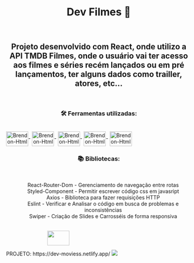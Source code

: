 <h1 align="center">Dev Filmes 🎥</h1>
<br>
<h2 align="center">Projeto desenvolvido com React, onde utilizo a <strong>API TMDB Filmes</strong>, onde o usuário vai ter acesso aos filmes e séries recém lançados ou em pré lançamentos, ter alguns dados como trailler, atores, etc... </h2>
<br>

<h3 align="center">🛠️ Ferramentas utilizadas:</h2><br>

<div style="display: inline-block" align="center">
  <img align="center" alt="Brendon-Html" height="40" width="60" src="https://cdn.jsdelivr.net/gh/devicons/devicon@latest/icons/html5/html5-original.svg">-
  <img align="center" alt="Brendon-Html" height="40" width="60" src="https://cdn.jsdelivr.net/gh/devicons/devicon@latest/icons/css3/css3-original.svg">-
  <img align="center" alt="Brendon-Html" height="40" width="60" src="https://cdn.jsdelivr.net/gh/devicons/devicon@latest/icons/javascript/javascript-original.svg">-
  <img align="center" alt="Brendon-Html" height="40" width="60" src="https://cdn.jsdelivr.net/gh/devicons/devicon@latest/icons/react/react-original-wordmark.svg">-
  <img align="center" alt="Brendon-Html" height="40" width="60" src="https://cdn.jsdelivr.net/gh/devicons/devicon@latest/icons/vitejs/vitejs-original.svg">
</div> <br>

<h3 align="center">📚 Bibliotecas:</h3>
<br>
<ul style="display: inline-block" align="center" type='none'>
  <li>React-Router-Dom - Gerenciamento de navegação entre rotas</li>
  <li>Styled-Component - Permitir escrever código css em javasript</li>
  <li>Axios - Biblioteca para fazer requisições HTTP</li>
  <li>Eslint - Verificar e Analisar o código em busca de problemas e inconsistências</li>
  <li>Swiper - Criação de Slides e Carrosséis de forma responsiva</li>
</ul>
<br>
<br>
<div style="display: inline-block" align="center">
  <img src='https://cdn.jsdelivr.net/gh/devicons/devicon@latest/icons/netlify/netlify-original.svg' height="40" width="60">
    <p>PROJETO: https://dev-moviess.netlify.app/</p>
</div>

  



<img src='https://github.com/user-attachments/assets/10c19613-898b-43c5-aec7-2587ece182b6'>
